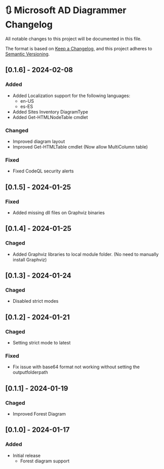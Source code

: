 # :arrows_clockwise: Microsoft AD Diagrammer Changelog

All notable changes to this project will be documented in this file.

The format is based on [Keep a Changelog](https://keepachangelog.com/en/1.0.0/),
and this project adheres to [Semantic Versioning](https://semver.org/spec/v2.0.0.html).

## [0.1.6] - 2024-02-08

### Added

- Added Localization support for the following languages:
  - en-US
  - es-ES
- Added Sites Inventory DiagramType
- Added Get-HTMLNodeTable cmdlet

### Changed

- Improved diagram layout
- Improved Get-HTMLTable cmdlet (Now allow MultiColumn table)

### Fixed

- Fixed CodeQL security alerts

## [0.1.5] - 2024-01-25

### Fixed

- Added missing dll files on Graphviz binaries

## [0.1.4] - 2024-01-25

### Chaged

- Added Graphviz libraries to local module folder. (No need to manually install Graphviz)

## [0.1.3] - 2024-01-24

### Chaged

- Disabled strict modes

## [0.1.2] - 2024-01-21

### Chaged

- Setting strict mode to latest

### Fixed

- Fix issue with base64 format not working without setting the outputfolderpath

## [0.1.1] - 2024-01-19

### Chaged

- Improved Forest Diagram

## [0.1.0] - 2024-01-17

### Added

- Initial release
  - Forest diagram support
